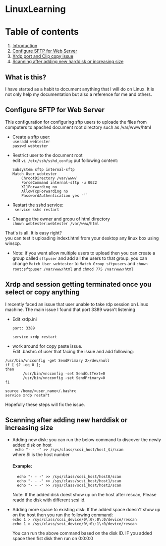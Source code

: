 # LinuxLearning
# Table of contents
1. [Introduction](#introduction)
2. [Configure SFTP for Web Server](#SFTP)
3. [Xrdp port and Clip copy issue](#XRDP)
4. [Scanning after adding new harddisk or increasing size](#ExtendHDD)

## What is this? <a name="introduction"></a>
I have started as a habit to document anything that I will do on Linux. It is not only help my documentation but also a reference for me and others.
## Configure SFTP for Web Server <a name="SFTP"></a>
This configuration for configuring sftp users to uploade the files from computers to apached document root directory such as /var/www/html
  
  * Create a sftp user:  
      `useradd webtester`  
      `passwd webtester`  
  * Restrict user to the document root  
    edit `vi /etc/ssh/sshd_config` put following content:  
    ```
    Subsystem sftp internal-sftp
    Match User webtester
        ChrootDirectory /var/www/
        ForceCommand internal-sftp -u 0022
        X11Forwarding no
        AllowTcpForwarding no
        PasswordAuthentication yes ```  
  * Restart the sshd service:  
    ``` service sshd restart```  

  * Chaange the owner and gropu of html directory   
  `chown webtester:webtester /var/www/html`  

  That's is all. It is easy right?  
  you can test it uploading indext.html from your desktop any linux box using winscp.

  * Note: if you want allow multiple users to upload then you can create a group called `sftpuser` and add all the users to that group. you can change `Match User webtester` to `Match Group sftpusers` and `chown root:sftpuser /var/www/html` and `chmod 775 /var/www/html`


## Xrdp and session getting terminated once you select or copy anything <a name="XRDP"></a>

I recently faced an issue that user unable to take rdp session on Linux machine. The main issue I found that port 3389 wasn't listening  
* Edit xrdp.ini
   ```
   port: 3389
   ```
   `service xrdp restart`
 
* work around for copy paste issue.  
Edit .bashrc of user that facing the issue and add following:  
```
/usr/bin/vncconfig -get SendPrimary 2>/dev/null
if [ $? -eq 0 ];
then
        /usr/bin/vncconfig -set SendCutText=0
        /usr/bin/vncconfig -set SendPrimary=0
fi
```
`source /home/<user_name>/.bashrc`  
`service xrdp restart`

Hopefully these steps will fix the issue.

## Scanning after adding new harddisk or increasing size<a name="ExtendHDD"></a>
* Adding new disk: 
   you can run the below command to discover the newly added disk on host  
   ``` echo "- - -" >> /sys/class/scsi_host/host_$i/scan```  
   where $i is the host number
   #### Example:  
        echo "- - -" >> /sys/class/scsi_host/host0/scan   
        echo "- - -" >> /sys/class/scsi_host/host1/scan
        echo "- - -" >> /sys/class/scsi_host/host2/scan
  Note: If the added disk doest show up on the host after rescan, Please readd the disk with different scsi id.

* Adding more space to existing disk:
  If the added space doesn't show up on the host then you run the following command:  
  ``` echo 1 > /sys/class/scsi_device/0\:0\:0\:0/device/rescan ```  
  ``` echo 1 > /sys/class/scsi_device/0\:0\:1\:0/device/rescan ```  

  You can run the above command based on the disk ID. IF you added space then fist disk then run on 0:0:0:0
